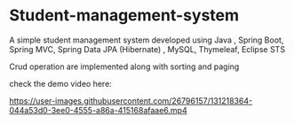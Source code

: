 # Student-management-system
A simple student management system developed using Java , Spring Boot, Spring MVC, Spring Data JPA (Hibernate) , MySQL, Thymeleaf, Eclipse STS

Crud operation are implemented along with sorting and paging

check the demo video here:

https://user-images.githubusercontent.com/26796157/131218364-044a53d0-3ee0-4555-a86a-415168afaae6.mp4


